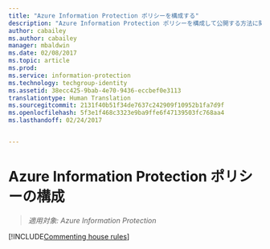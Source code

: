 ```yaml
---
title: "Azure Information Protection ポリシーを構成する"
description: "Azure Information Protection ポリシーを構成して公開する方法に関する詳細情報。"
author: cabailey
ms.author: cabailey
manager: mbaldwin
ms.date: 02/08/2017
ms.topic: article
ms.prod: 
ms.service: information-protection
ms.technology: techgroup-identity
ms.assetid: 38ecc425-9bab-4e70-9436-eccbef0e3113
translationtype: Human Translation
ms.sourcegitcommit: 2131f40b51f34de7637c242909f10952b1fa7d9f
ms.openlocfilehash: 5f3e1f468c3323e9ba9ffe6f47139503fc768aa4
ms.lasthandoff: 02/24/2017


---
```


# <a name="configuring-the-azure-information-protection-policy"></a>Azure Information Protection ポリシーの構成 

>*適用対象: Azure Information Protection*

[!INCLUDE[Commenting house rules](../includes/houserules.md)]

